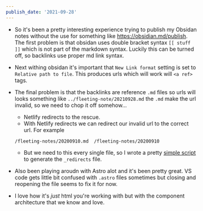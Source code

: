 ```yaml
---
publish_date: '2021-09-28'
---
```

- So it's been a pretty interesting experience trying to publish my Obsidan notes without the use for something like https://obsidian.md/publish. The first problem is that obsidan uses double bracket syntax `[[ stuff ]]` which is not part of the markdown syntax. Luckily this can be turned off, so backlinks use proper md link syntax.
- Next withing obsidan it's important that `New Link format` setting is set to `Relative path to file`. This produces urls which will work will `<a ref> ` tags. 
- The final problem is that the backlinks are reference `.md` files so urls will looks something like `../fleeting-note/20210928.md` the `.md` make the url invalid, so we need to chop it off somehow...
     - Netlify redirects to the rescue.
     - With Netlify redirects we can redirect our invalid url to the correct url. For example
     ```
     /fleeting-notes/20200910.md  /fleeting-notes/20200910
     ```
     - But we need to this every single file, so I wrote a pretty [simple script](https://github.com/chiubaca/learning/blob/master/scripts/updateRedirects.js) to generate the `_redirects` file.
     
- Also been playing aroudn with Astro alot and it's been pretty great. VS code gets little bit confused with `.astro` files sometimes but closing and reopening the file seems to fix it for now. 
- I love how it's _just_ html you're working with but with the component architecture that we know and love.
